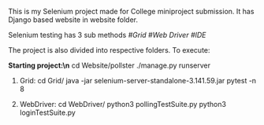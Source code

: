 This is my Selenium project made for College miniproject submission. It has Django based website in website folder. 

Selenium testing has 3 sub methods
  *#Grid*
  *#Web Driver*
  *#IDE*

The project is also divided into respective folders.
To execute:

  **Starting project:\n**
      cd Website/pollster
      ./manage.py runserver


  1. Grid:
      cd Grid/
      java -jar selenium-server-standalone-3.141.59.jar
      pytest -n 8

  2. WebDriver:
      cd WebDriver/
      python3 pollingTestSuite.py
      python3 loginTestSuite.py
